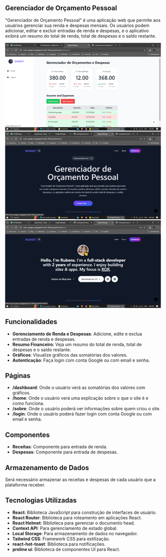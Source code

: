 ## Gerenciador de Orçamento Pessoal
"Gerenciador de Orçamento Pessoal" é uma aplicação web que permite aos usuários gerenciar sua renda e despesas mensais. Os usuários podem adicionar, editar e excluir entradas de renda e despesas, e o aplicativo exibirá um resumo do total de renda, total de despesas e o saldo restante.

![Dashboard Screenshot](./public/Screenshot.png)
![Home Screenshot](./public/HomeScreenshot.png)
![About Screenshot](./public/AboutScreeshot.png)

## Funcionalidades

- **Gerenciamento de Renda e Despesas**: Adicione, edite e exclua entradas de renda e despesas.
- **Resumo Financeiro**: Veja um resumo do total de renda, total de despesas e o saldo restante.
- **Gráficos**: Visualize gráficos das somatórias dos valores.
- **Autenticação**: Faça login com conta Google ou com email e senha.

## Páginas

- **/dashboard**: Onde o usuário verá as somatórias dos valores com gráficos.
- **/home**: Onde o usuário verá uma explicação sobre o que o site é e como funciona.
- **/sobre**: Onde o usuário poderá ver informações sobre quem criou o site.
- **/login**: Onde o usuário poderá fazer login com conta Google ou com email e senha.

## Componentes

- **Receitas**: Componente para entrada de renda.
- **Despesas**: Componente para entrada de despesas.

## Armazenamento de Dados

Será necessário armazenar as receitas e despesas de cada usuário que a plataforma receber.

## Tecnologias Utilizadas

- **React**: Biblioteca JavaScript para construção de interfaces de usuário.
- **React Router**: Biblioteca para roteamento em aplicações React.
- **React Helmet**: Biblioteca para gerenciar o documento head.
- **Context API**: Para gerenciamento de estado global.
- **Local Storage**: Para armazenamento de dados no navegador.
- **Tailwind CSS**: Framework CSS para estilização.
- **react-hot-toast**: Biblioteca para notificações.
- **preline ui**: Biblioteca de componentes UI para React.